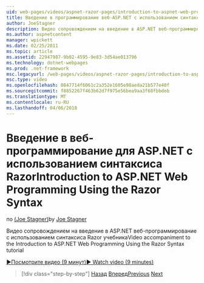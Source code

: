 ```yaml
---
uid: web-pages/videos/aspnet-razor-pages/introduction-to-aspnet-web-programming-using-the-razor-syntax
title: Введение в программирование веб-ASP.NET с использованием синтаксиса Razor | Документы Microsoft
author: JoeStagner
description: Видео сопровождением на введение в ASP.NET веб-программирование с использованием синтаксиса Razor учебника
ms.author: aspnetcontent
manager: wpickett
ms.date: 02/25/2011
ms.topic: article
ms.assetid: 22947987-9b02-4595-9e83-3d54ae013796
ms.technology: dotnet-webpages
ms.prod: .net-framework
msc.legacyurl: /web-pages/videos/aspnet-razor-pages/introduction-to-aspnet-web-programming-using-the-razor-syntax
msc.type: video
ms.openlocfilehash: 0847714f6061c2a352e1605e98aeda21b577e40f
ms.sourcegitcommit: f8852267f463b62d7f975e56bea9aa3f68fbbdeb
ms.translationtype: MT
ms.contentlocale: ru-RU
ms.lasthandoff: 04/06/2018
---
```

<a name="introduction-to-aspnet-web-programming-using-the-razor-syntax"></a><span data-ttu-id="b7015-103">Введение в веб-программирование для ASP.NET с использованием синтаксиса Razor</span><span class="sxs-lookup"><span data-stu-id="b7015-103">Introduction to ASP.NET Web Programming Using the Razor Syntax</span></span>
====================
<span data-ttu-id="b7015-104">по [(Joe Stagner)](https://github.com/JoeStagner)</span><span class="sxs-lookup"><span data-stu-id="b7015-104">by [Joe Stagner](https://github.com/JoeStagner)</span></span>

<span data-ttu-id="b7015-105">Видео сопровождением на введение в ASP.NET веб-программирование с использованием синтаксиса Razor учебника</span><span class="sxs-lookup"><span data-stu-id="b7015-105">Video accompaniment to the Introduction to ASP.NET Web Programming Using the Razor Syntax tutorial</span></span>

[<span data-ttu-id="b7015-106">&#9654;Посмотрите видео (9 минут)</span><span class="sxs-lookup"><span data-stu-id="b7015-106">&#9654; Watch video (9 minutes)</span></span>](https://channel9.msdn.com/Blogs/ASP-NET-Site-Videos/introduction-to-aspnet-web-programming-using-the-razor-syntax)

> [!div class="step-by-step"]
> <span data-ttu-id="b7015-107">[Назад](getting-started-with-webmatrix-and-aspnet-web-pages.md)
> [Вперед](creating-a-consistent-look-part-1.md)</span><span class="sxs-lookup"><span data-stu-id="b7015-107">[Previous](getting-started-with-webmatrix-and-aspnet-web-pages.md)
[Next](creating-a-consistent-look-part-1.md)</span></span>
